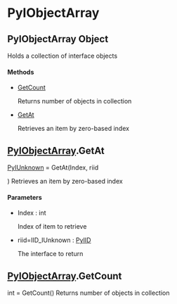 # PyIObjectArray


## PyIObjectArray Object

Holds a collection of interface objects

#### Methods

  - [GetCount](PyIObjectArray.md#pyiobjectarraygetcount)

    Returns number of objects in collection&nbsp;

  - [GetAt](PyIObjectArray.md#pyiobjectarraygetat)

    Retrieves an item  by zero-based index&nbsp;


## [PyIObjectArray](PyIObjectArray.md#pyiobjectarray)\.GetAt

[PyIUnknown](PyIUnknown.md) = GetAt\(Index, riid

\)
Retrieves an item  by zero-based index

#### Parameters

  - Index : int

    Index of item to retrieve

  - riid=IID\_IUnknown : [PyIID](PyIID.md)

    The interface to return


## [PyIObjectArray](PyIObjectArray.md#pyiobjectarray)\.GetCount

int = GetCount\(\)
Returns number of objects in collection